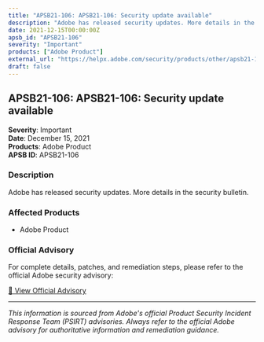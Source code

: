 ```yaml
---
title: "APSB21-106: APSB21-106: Security update available"
description: "Adobe has released security updates. More details in the security bulletin."
date: 2021-12-15T00:00:00Z
apsb_id: "APSB21-106"
severity: "Important"
products: ["Adobe Product"]
external_url: "https://helpx.adobe.com/security/products/other/apsb21-106.html"
draft: false
---
```


## APSB21-106: APSB21-106: Security update available

**Severity**: Important  
**Date**: December 15, 2021  
**Products**: Adobe Product  
**APSB ID**: APSB21-106

### Description

Adobe has released security updates. More details in the security bulletin.

### Affected Products

- Adobe Product


### Official Advisory

For complete details, patches, and remediation steps, please refer to the official Adobe security advisory:

[🔗 View Official Advisory](https://helpx.adobe.com/security/products/other/apsb21-106.html)

---

*This information is sourced from Adobe's official Product Security Incident Response Team (PSIRT) advisories. Always refer to the official Adobe advisory for authoritative information and remediation guidance.*

